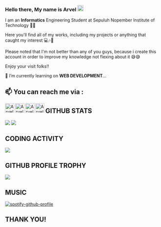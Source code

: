 ### Hello there, My name is Arvel <img src="https://media.giphy.com/media/hvRJCLFzcasrR4ia7z/giphy.gif" width="20px">

I am an **Informatics** Engineering Student at Sepuluh Nopember Institute of Technology 🏢🏢

Here you'll find all of my works, including my projects or anything that caught my interest 💻🎶🎵

Please noted that I'm not better than any of you guys, because i create this account in order to improve my knowledge not flexing about it 😅😅

Enjoy your visit folks!!

📙 I’m currently learning on **WEB DEVELOPMENT**...

## 📫 You can reach me via :
<a href="https://www.linkedin.com/in/arvelgavrilla/" target="_blank">
  <img align="left" alt="Arvel's LinkedIn" width="30px" src="https://www.flaticon.com/svg/vstatic/svg/174/174857.svg?token=exp=1612347350~hmac=63e1870ed7a2728f3d2c34017aff07cf"/>
</a>
<a href="https://www.instagram.com/arvel_gav/" target="_blank">
  <img align="left" alt="Arvel's Instagram" width="30px" src="https://www.flaticon.com/svg/vstatic/svg/2111/2111463.svg?token=exp=1612347233~hmac=3b513ea21b101b0d36d81b02e6491415"/>
</a>
<a href="https://arvelrgavrilla.blogspot.com/" target="_blank">
  <img align="left" alt="Arvel's Blog" width="30px" src="https://www.flaticon.com/svg/vstatic/svg/3959/3959542.svg?token=exp=1612347127~hmac=6e436c8b5a4131a0d1621467d14621e5"   />
</a>
<a href="mailto:arvel.gavrilla@gmail.com" target="_blank">
  <img align="left" alt="Arvel's E-Mail" width="30px" src="https://www.flaticon.com/svg/vstatic/svg/732/732200.svg?token=exp=1612346988~hmac=1ef3db907c5b17c434f3fd1cb44d72c9"   />
</a>
     
## GITHUB STATS
<p>
  <img src="https://github-readme-stats.vercel.app/api/top-langs/?username=LevraGav&hide_border=true&theme=algolia" />
  <img src="https://github-readme-stats.vercel.app/api?username=LevraGav&line_height=27&count_private=true&hide_border=true&show_icons=true&theme=algolia" />
</p>

## CODING ACTIVITY
<p>
   <img src="https://github-readme-stats.vercel.app/api/wakatime?username=LevraGav&hide_border=true&theme=algolia" /> 
</p>    

## GITHUB PROFILE TROPHY
<p>
  <img src="https://github-profile-trophy.vercel.app/?username=LevraGav&margin-w=25&margin-h=25&column=7&theme=darkhub" />    
</p>

## MUSIC
[![spotify-github-profile](https://spotify-github-profile.vercel.app/api/view?uid=ey2b13yv4kewqudb01ql57ttu&cover_image=true&theme=default)](https://spotify-github-profile.vercel.app/api/view?uid=ey2b13yv4kewqudb01ql57ttu&redirect=true)

## THANK YOU!
